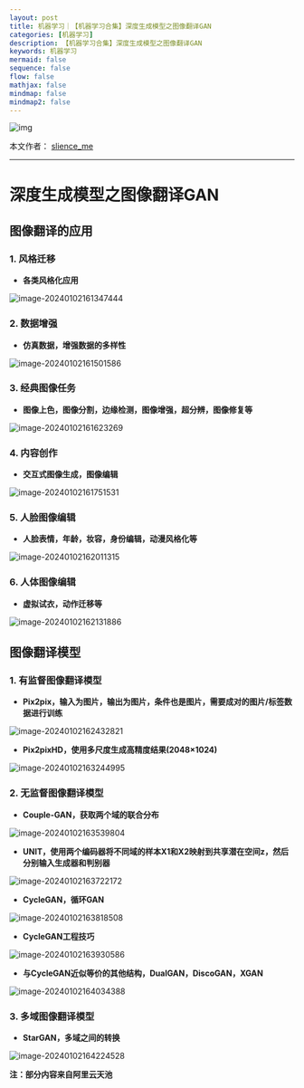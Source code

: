 ```yaml
---
layout: post
title: 机器学习｜【机器学习合集】深度生成模型之图像翻译GAN
categories: [机器学习]
description: 【机器学习合集】深度生成模型之图像翻译GAN
keywords: 机器学习
mermaid: false
sequence: false
flow: false
mathjax: false
mindmap: false
mindmap2: false
---
```


![img](https://raw.githubusercontent.com/slience-me/picGo/master/images/logo_slienceme3.jpeg)

本文作者： [slience_me](https://slienceme.cn/)

---

# 深度生成模型之图像翻译GAN

## 图像翻译的应用

### 1. 风格迁移

- **各类风格化应用**

![image-20240102161347444](/images/posts/image-20240102161347444.png)

### 2. 数据增强

- **仿真数据，增强数据的多样性**

![image-20240102161501586](/images/posts/image-20240102161501586.png)



### 3. 经典图像任务

- **图像上色，图像分割，边缘检测，图像增强，超分辨，图像修复等**

![image-20240102161623269](/images/posts/image-20240102161623269.png)

### 4. 内容创作

- **交互式图像生成，图像编辑**

![image-20240102161751531](/images/posts/image-20240102161751531.png)

### 5. 人脸图像编辑

- **人脸表情，年龄，妆容，身份编辑，动漫风格化等**

![image-20240102162011315](/images/posts/image-20240102162011315.png)

### 6. 人体图像编辑

- **虚拟试衣，动作迁移等**

![image-20240102162131886](/images/posts/image-20240102162131886.png)

## 图像翻译模型

### 1. 有监督图像翻译模型

- **Pix2pix，输入为图片，输出为图片，条件也是图片，需要成对的图片/标签数据进行训练**

![image-20240102162432821](/images/posts/image-20240102162432821.png)

- **Pix2pixHD，使用多尺度生成高精度结果(2048×1024)**

![image-20240102163244995](/images/posts/image-20240102163244995.png)

### 2. 无监督图像翻译模型

- **Couple-GAN，获取两个域的联合分布**

![image-20240102163539804](/images/posts/image-20240102163539804.png)

- **UNIT，使用两个编码器将不同域的样本X1和X2映射到共享潜在空间z，然后分别输入生成器和判别器**

![image-20240102163722172](/images/posts/image-20240102163722172.png)

- **CycleGAN，循环GAN**

![image-20240102163818508](/images/posts/image-20240102163818508.png)

- **CycleGAN工程技巧**

![image-20240102163930586](/images/posts/image-20240102163930586.png)

- **与CycleGAN近似等价的其他结构，DualGAN，DiscoGAN，XGAN**

![image-20240102164034388](/images/posts/image-20240102164034388.png)

###  3. 多域图像翻译模型

- **StarGAN，多域之间的转换**

![image-20240102164224528](/images/posts/image-20240102164224528.png)

**注：部分内容来自阿里云天池**

